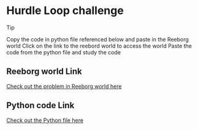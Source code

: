 # Hurdle Loop challenge

> [!TIP]
> Copy the code in python file referenced below and paste in the Reeborg world
> Click on the link to the reebord world to access the world
> Paste the code from the python file and study the code

## Reeborg world Link

[Check out the problem in Reeborg world here](https://reeborg.ca/reeborg.html?lang=en&mode=python&menu=worlds%2Fmenus%2Freeborg_intro_en.json&name=Hurdle%201&url=worlds%2Ftutorial_en%2Fhurdle1.json)

## Python code Link

[Check out the Python file here](./00_hurdle-loop.py)
